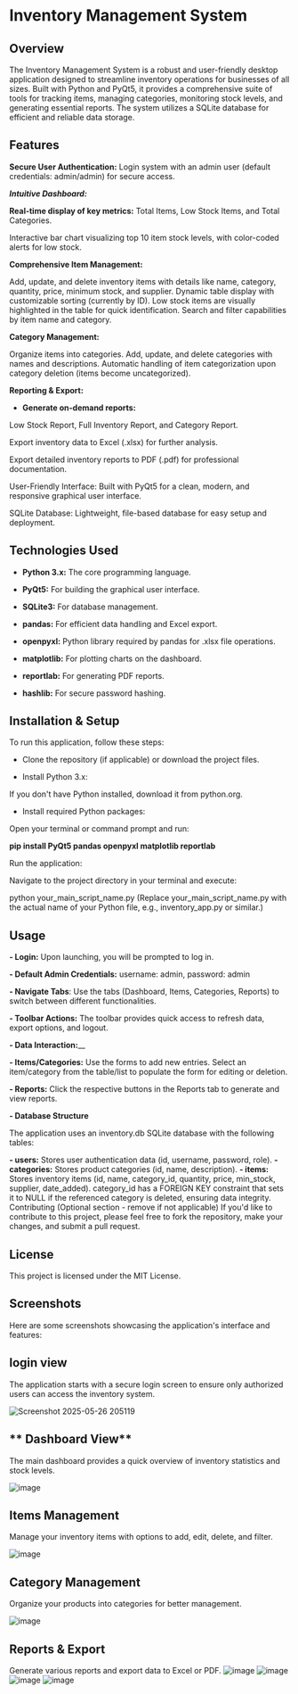 # Inventory Management System
## Overview

The Inventory Management System is a robust and user-friendly desktop application designed to streamline inventory operations for businesses of all sizes. Built with Python and PyQt5, it provides a comprehensive suite of tools for tracking items, managing categories, monitoring stock levels, and generating essential reports. The system utilizes a SQLite database for efficient and reliable data storage.

## Features

**Secure User Authentication:** Login system with an admin user (default credentials: admin/admin) for secure access.

_**Intuitive Dashboard:**_

**Real-time display of key metrics:** Total Items, Low Stock Items, and Total Categories.

Interactive bar chart visualizing top 10 item stock levels, with color-coded alerts for low stock.

**Comprehensive Item Management:**

Add, update, and delete inventory items with details like name, category, quantity, price, minimum stock, and supplier.
Dynamic table display with customizable sorting (currently by ID).
Low stock items are visually highlighted in the table for quick identification.
Search and filter capabilities by item name and category.

**Category Management:**

Organize items into categories.
Add, update, and delete categories with names and descriptions.
Automatic handling of item categorization upon category deletion (items become uncategorized).

**Reporting & Export:**

- **Generate on-demand reports:**

Low Stock Report, Full Inventory Report, and Category Report.

Export inventory data to Excel (.xlsx) for further analysis.

Export detailed inventory reports to PDF (.pdf) for professional documentation.

User-Friendly Interface: Built with PyQt5 for a clean, modern, and responsive graphical user interface.

SQLite Database: Lightweight, file-based database for easy setup and deployment.

## Technologies Used

- **Python 3.x:** The core programming language.

- **PyQt5:** For building the graphical user interface.

- **SQLite3:** For database management.

- **pandas:** For efficient data handling and Excel export.

- **openpyxl:** Python library required by pandas for .xlsx file operations.

- **matplotlib:** For plotting charts on the dashboard.

- **reportlab:** For generating PDF reports.

- **hashlib:** For secure password hashing.

## Installation & Setup

To run this application, follow these steps:

- Clone the repository (if applicable) or download the project files.

- Install Python 3.x:

If you don't have Python installed, download it from python.org.

- Install required Python packages:

Open your terminal or command prompt and run:

**pip install PyQt5 pandas openpyxl matplotlib reportlab**

Run the application:

Navigate to the project directory in your terminal and execute:

python your_main_script_name.py
(Replace your_main_script_name.py with the actual name of your Python file, e.g., inventory_app.py or similar.)

## Usage

**- Login:** Upon launching, you will be prompted to log in.

**- Default Admin Credentials:** username: admin, password: admin

**- Navigate Tabs**: Use the tabs (Dashboard, Items, Categories, Reports) to switch between different functionalities.

**- Toolbar Actions:** The toolbar provides quick access to refresh data, export options, and logout.

**- Data Interaction:**__

**- Items/Categories:** Use the forms to add new entries. Select an item/category from the table/list to populate the form for editing or deletion.

**- Reports:** Click the respective buttons in the Reports tab to generate and view reports.

**- Database Structure**

The application uses an inventory.db SQLite database with the following tables:

**- users:** Stores user authentication data (id, username, password, role).
**- categories:** Stores product categories (id, name, description).
**- items:** Stores inventory items (id, name, category_id, quantity, price, min_stock, supplier, date_added).
category_id has a FOREIGN KEY constraint that sets it to NULL if the referenced category is deleted, ensuring data integrity.
Contributing
(Optional section - remove if not applicable)
If you'd like to contribute to this project, please feel free to fork the repository, make your changes, and submit a pull request.

## License

This project is licensed under the MIT License.

## Screenshots

Here are some screenshots showcasing the application's interface and features:

## **login view** 

The application starts with a secure login screen to ensure only authorized users can access the inventory system.

![Screenshot 2025-05-26 205119](https://github.com/user-attachments/assets/aa302f2a-1146-4f68-b1eb-25cbe3f9a329)


## ** Dashboard View**

The main dashboard provides a quick overview of inventory statistics and stock levels.

![image](https://github.com/user-attachments/assets/37b255fb-4985-4a7a-87aa-a2aa4f086e2e)


## **Items Management**

Manage your inventory items with options to add, edit, delete, and filter.

![image](https://github.com/user-attachments/assets/3002d02c-72f6-416d-adc5-af7f9ac14684)


## **Category Management**

Organize your products into categories for better management.

![image](https://github.com/user-attachments/assets/528d1986-5563-449d-8dd1-ea7df03e9ab4)


## **Reports & Export**

Generate various reports and export data to Excel or PDF.
![image](https://github.com/user-attachments/assets/ba8c2ce2-a255-42ce-b5ee-d6eed4d26fcf)
![image](https://github.com/user-attachments/assets/daf91417-fd38-403b-8d28-5e91e9503ee6)
![image](https://github.com/user-attachments/assets/06d08995-f636-49d0-a405-15925d5c52b2)
![image](https://github.com/user-attachments/assets/6ce9cd8b-91a6-4225-961e-86b50d7c0f0d)




